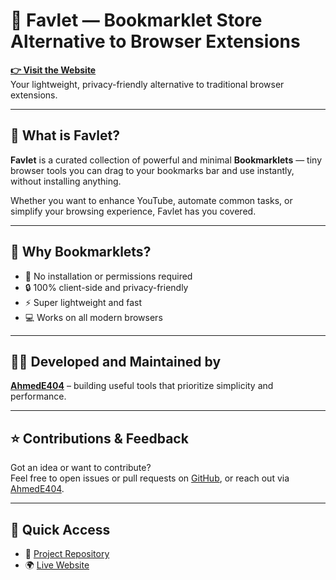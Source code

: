 # 🌟 Favlet — Bookmarklet Store Alternative to Browser Extensions

**[👉 Visit the Website](https://favlet.github.io/)**  
Your lightweight, privacy-friendly alternative to traditional browser extensions.

---

## 🔹 What is Favlet?

**Favlet** is a curated collection of powerful and minimal **Bookmarklets** — tiny browser tools you can drag to your bookmarks bar and use instantly, without installing anything.

Whether you want to enhance YouTube, automate common tasks, or simplify your browsing experience, Favlet has you covered.

---

## 🚀 Why Bookmarklets?

- 🧩 No installation or permissions required  
- 🔒 100% client-side and privacy-friendly  
- ⚡ Super lightweight and fast  
- 💻 Works on all modern browsers

---

## 👨‍💻 Developed and Maintained by

**[AhmedE404](https://github.com/ahmede404)** – building useful tools that prioritize simplicity and performance.

---

## ⭐ Contributions & Feedback

Got an idea or want to contribute?  
Feel free to open issues or pull requests on [GitHub](https://github.com/favlet/favlet.github.io), or reach out via [AhmedE404](https://github.com/ahmede404).

---

## 🔗 Quick Access

- 📂 [Project Repository](https://github.com/favlet/favlet.github.io)  
- 🌍 [Live Website](https://favlet.github.io/)
